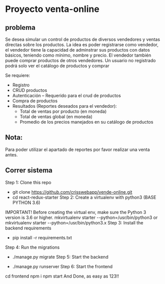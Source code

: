 # Proyecto venta-online

## problema

Se desea simular un control de productos de diversos vendedores y ventas directas sobre los productos.
La idea es poder registrarse como vendedor, el vendedor tiene la capacidad de adminstrar sus productos con datos básicos, teniendo como mínimo, nombre y precio. El vendedor también puede comprar productos de otros vendedores.
Un usuario no registrado podrá solo ver el catálogo de productos y comprar

Se requiere:
  - Registro
  - CRUD productos
  - Autenticación – Requerido para el crud de productos
  -  Compra de productos
  -  Resultados (Reportes deseados para el vendedor):
       - Total de ventas por producto (en moneda)
       - Total de ventas global (en moneda)
       - Promedio de los precios manejados en su catálogo de productos


## Nota:
Para poder utilizar el apartado de reportes por favor realizar una venta antes.

## Correr sistema
Step 1: Clone this repo

- git clone https://github.com/crisswebapp/vende-online.git
- cd react-redux-starter
Step 2: Create a virtualenv with python3 (BASE PYTHON 3.6)

IMPORTANT! Before creating the virtual env, make sure the Python 3 version is 3.6 or higher.
mkvirtualenv starter --python=/usr/bin/python3
or 
mkvirtualenv starter --python=/usr/bin/python3.x
Step 3: Install the backend requirements

- pip install -r requirements.txt

Step 4: Run the migrations

- ./manage.py migrate
Step 5: Start the backend

- ./manage.py runserver
Step 6: Start the frontend

cd frontend
npm i
npm start
And Done, as easy as 123!!
  
